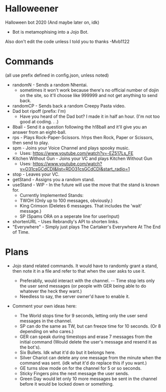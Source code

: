 # Halloweener
Halloween bot 2020 (And maybe later on, idk)
- Bot is metamophising into a Jojo Bot.

Also don't edit the code unless I told you to thanks -Mvb1122
# Commands
(all use prefix defined in config.json, unless noted)
- randomN - Sends a random Nhentai.
  - sometimes it won't work because there's no official number of dojin on the site, so it'll choose like 999999 and not get anything to send back.
- randomCP - Sends back a random Creepy Pasta video.
- Dad bot ripoff (prefix: I'm)
  - Have you heard of the Dad bot? I made it in half an hour. (I'm not too good at coding. . .)
- 8ball - Send it a question following the h!8ball and it'll give you an answer from an eight-ball.
- rps - Plays Rock-Paper-Scissors. h!rps then Rock, Paper or Scissors, then send to play.
- spm - Joins your Voice Channel and plays spooky music.
  - Uses: https://www.youtube.com/watch?v=-EZ517Ls_FE
 - Kitchen Without Gun - Joins your VC and plays Kitchen Without Gun
   - Uses: https://www.youtube.com/watch?v=O31csGCdCDI&list=RDO31csGCdCDI&start_radio=1
- stop - Leaves your VC.
- getStand - Assigns you a random stand.
- useStand - WIP - In the future will use the move that the stand is known for.
  - Currently Implemented Stands:
  - TWOH (Only up to 100 messages, obviously.)
  - King Crimson (Deletes 6 messages. That includes the 'wait' message.)
  - SP (Spams ORA on a seperate line for userInput)
- shortenURL - Uses Rebrandly's API to shorten links.
- "Everywhere" - Simply just plays The Cartaker's Everywhere At The End of Time.
# Plans
- Jojo stand related commands. It would have to randomly grant a stand, then note it in a file and refer to that when the user asks to use it.
  - Preferablly, would interact with the channel. -- Time stop lets only the user send messages (or people with GER being able to do whatever the heck they want.)
  - Needless to say, the server owner'd have to enable it.
 - Comment your own ideas here:
  
   - The World stops time for 9 seconds, letting only the user send messages in the channel.
   - SP can do the same as TW, but can freeze time for 10 seconds. (Or 8 depending on who cares.)
   - GER can speak during timestops and erase 7 messages from the initial command (Would delete the user's message and resend it as the bot's).
   - Six Bullets. Idk what it'd do but it belongs here.
   - Silver Chariot can delete any one message from the minute when the command was sent. (idk what it'd do replace this if you want.)
   - GE turns slow mode on for the channel for 5 or so seconds.
   - Sticky Fingers pins the next message the user sends.
   - Green Day would let only 10 more messages be sent in the channel before it would be locked down or something. 
